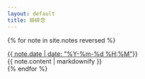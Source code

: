 ```yaml
---
layout: default
title: 碎碎念
---
```

{% for note in site.notes reversed %}
<div class="box" id="date-{{ note.date | date: "%Y-%m-%d %H:%M" }}">
  <div class="date">
    <date>
    <a href="#date-{{ note.date | date: "%Y-%m-%d %H:%M" }}">{{ note.date | date: "%Y-%m-%d %H:%M"}}</a>
    </date>
  </div>
  {{ note.content | markdownify }}
</div>
{% endfor %}
